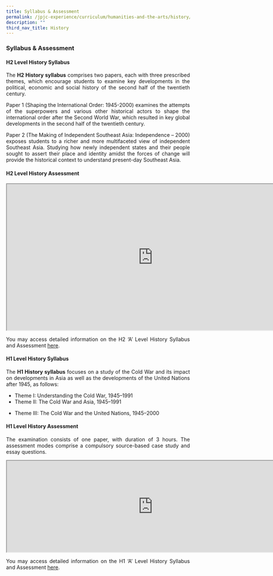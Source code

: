 ```yaml
---
title: Syllabus & Assessment
permalink: /jpjc-experience/curriculum/humanities-and-the-arts/history/syllabus-and-assessment/
description: ""
third_nav_title: History
---
```

### **Syllabus & Assessment**

#### **H2 Level History Syllabus**
<div align=justify><p>
The <strong>H2 History syllabus</strong> comprises two papers, each with three prescribed themes, which encourage students to examine key developments in the political, economic and social history of the second half of the twentieth century.
</p>
<p>
Paper 1 (Shaping the International Order: 1945-2000) examines the attempts of the superpowers and various other historical actors to shape the international order after the Second World War, which resulted in key global developments in the second half of the twentieth century.
</p>
<p>
Paper 2 (The Making of Independent Southeast Asia: Independence – 2000) exposes students to a richer and more multifaceted view of independent Southeast Asia. Studying how newly independent states and their people sought to assert their place and identity amidst the forces of change will provide the historical context to understand present-day Southeast Asia.
</p>

<h4><strong>H2 Level History Assessment</strong></h4>
<iframe src="https://docs.google.com/document/d/e/2PACX-1vRXH32ph_xBRh3B7glqYtfYLkEZUAAda-WqZj14a-_03FfGGFNB3BH3FtryyQAB8aDus0mALiU5J9qj/pub?embedded=true" width=800px height=400px scrolling="no"></iframe>
<p>
You may access detailed information on the H2 ‘A’ Level History Syllabus and Assessment <a href="https://www.seab.gov.sg/docs/default-source/national-examinations/syllabus/alevel/2022syllabus/9752_y22_sy.pdf">here</a>.
</p>

<h4><strong>H1 Level History Syllabus</strong></h4>
<p>
The <strong>H1 History syllabus</strong> focuses on a study of the Cold War and its impact on developments in Asia as well as the developments of the United Nations after 1945, as follows:</p>
<ul>
	<li>Theme I: Understanding the Cold War, 1945–1991</li>
	<li>Theme II: The Cold War and Asia, 1945–1991</li>
	<li><p align=justify>Theme III: The Cold War and the United Nations, 1945–2000</p></li>
	</div>

<h4><strong>H1 Level History Assessment
	</strong></h4>
<div align=justify>
<p>
The examination consists of one paper, with duration of 3 hours. The assessment modes comprise a compulsory source-based case study and essay questions.</p>
<iframe src="https://docs.google.com/document/d/e/2PACX-1vRCsjDCKzQh4bixeo0WqAYMYN3ZK_xh4Pl44ak2KC2bUVxNKPp6VB-i0AfFZLY25n3uQzQrD7sVucby/pub?embedded=true" width=800px height=250px scrolling="no"></iframe>
<p>
You may access detailed information on the H1 ‘A’ Level History Syllabus and Assessment <a href="https://www.seab.gov.sg/docs/default-source/national-examinations/syllabus/alevel/2022syllabus/8821_y22_sy.pdf">here</a>.
	</div>